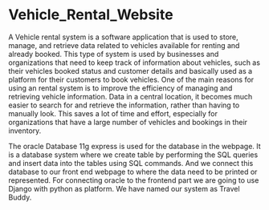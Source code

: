 # Vehicle_Rental_Website

A Vehicle rental system is a software application that is used to store, manage, and 
retrieve data related to vehicles available for renting and already booked. This type of system 
is used by businesses and organizations that need to keep track of information about 
vehicles, such as their vehicles booked status and customer details and basically used as a 
platform for their customers to book vehicles. One of the main reasons for using an rental 
system is to improve the efficiency of managing and retrieving vehicle information. Data in a 
central location, it becomes much easier to search for and retrieve the information, rather 
than having to manually look. This saves a lot of time and effort, especially for organizations 
that have a large number of vehicles and bookings in their inventory.

The oracle Database 11g express is used for the database in the webpage. It is a
database system where we create table by performing the SQL queries and insert data into
the tables using SQL commands. And we connect this database to our front end webpage to
where the data need to be printed or represented. For connecting oracle to the frontend part 
we are going to use Django with python as platform.
We have named our system as Travel Buddy.
